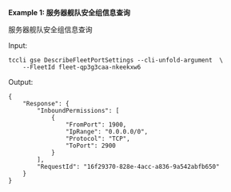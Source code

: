 **Example 1: 服务器舰队安全组信息查询**

服务器舰队安全组信息查询

Input: 

```
tccli gse DescribeFleetPortSettings --cli-unfold-argument  \
    --FleetId fleet-qp3g3caa-nkeekxw6
```

Output: 
```
{
    "Response": {
        "InboundPermissions": [
            {
                "FromPort": 1900,
                "IpRange": "0.0.0.0/0",
                "Protocol": "TCP",
                "ToPort": 2900
            }
        ],
        "RequestId": "16f29370-828e-4acc-a836-9a542abfb650"
    }
}
```

